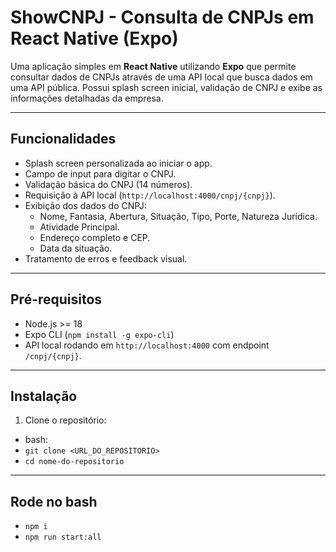 # ShowCNPJ - Consulta de CNPJs em React Native (Expo)

Uma aplicação simples em **React Native** utilizando **Expo** que permite consultar dados de CNPJs através de uma API local que busca dados em uma API pública. Possui splash screen inicial, validação de CNPJ e exibe as informações detalhadas da empresa.

---

## Funcionalidades

- Splash screen personalizada ao iniciar o app.
- Campo de input para digitar o CNPJ.
- Validação básica do CNPJ (14 números).
- Requisição à API local (`http://localhost:4000/cnpj/{cnpj}`).
- Exibição dos dados do CNPJ:
  - Nome, Fantasia, Abertura, Situação, Tipo, Porte, Natureza Jurídica.
  - Atividade Principal.
  - Endereço completo e CEP.
  - Data da situação.
- Tratamento de erros e feedback visual.

---

## Pré-requisitos

- Node.js >= 18
- Expo CLI (`npm install -g expo-cli`)
- API local rodando em `http://localhost:4000` com endpoint `/cnpj/{cnpj}`.

---

## Instalação

1. Clone o repositório:

- bash:
- `git clone <URL_DO_REPOSITORIO>`
- `cd nome-do-repositorio`

---

## Rode no bash
- `npm i`
- `npm run start:all`
